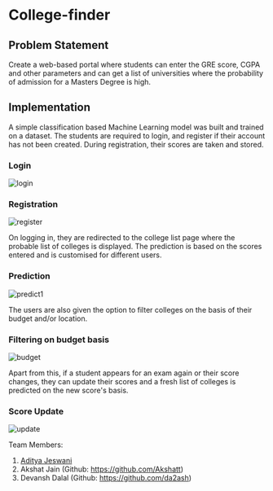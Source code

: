 # College-finder

## Problem Statement
Create a web-based portal where students can enter the GRE score, CGPA and other parameters and can get a list of universities where the probability of admission for a Masters Degree is high.

## Implementation
A simple classification based Machine Learning model was built and trained on a dataset. The students are required to login, and register if their account has not been created. During registration, their scores are taken and stored.

### Login

![login](https://user-images.githubusercontent.com/32266008/47962525-205a8000-e044-11e8-9c16-79cfa5046528.jpg)

### Registration

![register](https://user-images.githubusercontent.com/32266008/47962528-2e100580-e044-11e8-8f78-1993b50e932d.jpg)

On logging in, they are redirected to the college list page where the probable list of colleges is displayed. The prediction is based on the scores entered and is customised for different users.

### Prediction
![predict1](https://user-images.githubusercontent.com/32266008/47962534-3cf6b800-e044-11e8-9a76-f27678f6fa97.jpg)

The users are also given the option to filter colleges on the basis of their budget and/or location.

### Filtering on budget basis
![budget](https://user-images.githubusercontent.com/32266008/47962538-53047880-e044-11e8-99fe-c28201b8c1d2.jpg)

Apart from this, if a student appears for an exam again or their score changes, they can update their scores and a fresh list of colleges is predicted on the new score's basis.

### Score Update
![update](https://user-images.githubusercontent.com/32266008/47962542-6283c180-e044-11e8-84e4-bdb4ddf97ed1.jpg)


Team Members:
1. [Aditya Jeswani](https://github.com/AdityaJ42)
2. Akshat Jain    (Github: https://github.com/Akshatt)
3. Devansh Dalal  (Github: https://github.com/da2ash)
